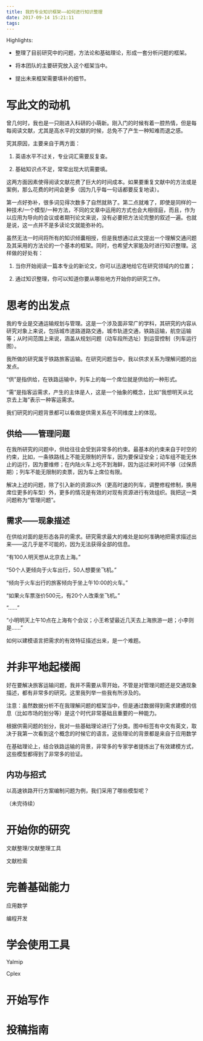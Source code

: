 ```yaml
---
title: 我的专业知识框架——如何进行知识整理
date: 2017-09-14 15:21:11
tags:
---
```



Highlights:

-   整理了目前研究中的问题，方法论和基础理论，形成一套分析问题的框架。

-   将本团队的主要研究放入这个框架当中。

-   提出未来框架需要填补的细节。

写此文的动机
============

曾几何时，我也是一只刚进入科研的小萌新。刚入门的时候有着一腔热情，但是每每阅读文献，尤其是高水平的文献的时候，总免不了产生一种知难而退之感。

究其原因，主要来自于两方面：

1.  英语水平不过关，专业词汇需要反复查。

2.  基础知识点不足，常常出现大坑需要填。

这两方面因素使得阅读文献花费了巨大的时间成本。如果要重复文献中的方法或是案例，那么花费的时间会更多（因为几乎每一句话都要反复地读）。

第一点好弥补，很多词见得次数多了自然就熟了。第二点就难了，即使是同样的一种技术/一个模型/一种方法，不同的文章中运用的方式也会大相径庭，而且，作为以应用为导向的会议或者期刊论文来说，没有必要把方法论完整的叙述一遍。也就是说，这一点并不是多读论文就能弥补的。

虽然无法一时间将所有的知识倾囊相授，但是我想通过此文提出一个理解交通问题及其采用的方法论的一个基本的框架。同时，也希望大家能及时进行知识整理。这样做的好处有：

1.  当你开始阅读一篇本专业的新论文，你可以迅速地给它在研究领域内的位置；

2.  通过知识整理，你可以知道你要从哪些地方开始你的研究工作。

思考的出发点
============

我的专业是交通运输规划与管理。这是一个涉及面非常广的学科，其研究的内容从研究对象上来说，包括城市道路道路交通，城市轨道交通，铁路运输，航空运输等；从时间范围上来说，涵盖从规划问题（动车段所选址）到运营控制（列车运行图）。

我所做的研究属于铁路旅客运输。在研究问题当中，我以供求关系为理解问题的出发点。

“供”是指供给，在铁路运输中，列车上的每一个席位就是供给的一种形式。

“需”是指客运需求，产生的主体是人，这是一个抽象的概念，比如“我想明天从北京去上海”表示一种客运需求。

我们研究的问题背景都可以看做是供需关系在不同维度上的体现。

供给——管理问题
--------------

在我所研究的问题中，供给往往会受到非常多的约束。最基本的约束来自于时空的约束，比如，一条铁路线上不能无限制的开车，因为要保证安全；动车组不能无休止的运行，因为要维修；在内陆火车上吃不到海鲜，因为运过来时间不够（过保质期）；列车不能无限制的卖票，因为车上席位有限。

解决上述的问题，除了引入新的资源以外（更高时速的列车，调整修程修制，换用席位更多的车型）外，更多的情况是有效的对现有资源进行有效组织。我把这一类问题称为“管理问题”。

需求——现象描述
--------------

在供给对面的是形态各异的需求。研究需求最大的难处是如何准确地把需求描述出来——这几乎是不可能的，因为无法获得全部的信息。

“有100人明天想从北京去上海。”

“50个人更倾向于火车出行，50人想要坐飞机。”

“倾向于火车出行的旅客倾向于坐上午10:00的火车。”

“如果火车票涨价500元，有20个人改乘坐飞机。”

“……”

“小明明天上午10点在上海有个会议；小王希望最近几天去上海旅游一趟；小李则是……”

如何以建模语言把需求的有效特征描述出来，是一个难题。

并非平地起楼阁
==============

好在要解决旅客运输问题，我并不需要从零开始，不管是对管理问题还是交通现象描述，都有非常多的研究。这里我列举一些我有所涉及的。

注意：虽然数据分析不在我理解问题的框架当中，但是通过数据得到需求建模的信息（比如市场的划分等）是这个时代非常基础且重要的一种能力。

根据供需问题的划分，我对一些基础理论进行了分类。图中标签有中文有英文，取决于我第一次看到这个概念的时候它的语言。这些理论的背景都是来自于应用数学

在基础理论上，结合铁路运输的背景，非常多的专家学者提炼出了有效建模方式，这些模型都得到了非常多的验证。

内功与招式
----------

以高速铁路开行方案编制问题为例，我们采用了哪些模型呢？

（未完待续）

开始你的研究
============

文献整理/文献整理工具

文献检索

完善基础能力
============

应用数学

编程开发

学会使用工具
============

Yalmip

Cplex

开始写作
========

投稿指南
========
